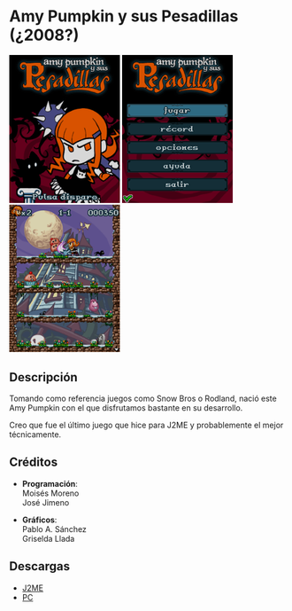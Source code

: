 # Amy Pumpkin y sus Pesadillas (¿2008?)
[<img src="screenshots/Amy_title.png" width="200"></img>](screenshots/Amy_title.png)
[<img src="screenshots/Amy_menu.png" width="200"></img>](screenshots/Amy_menu.png)
[<img src="screenshots/Amy_game.png" width="200"></img>](screenshots/Amy_game.png)

## Descripción
Tomando como referencia juegos como Snow Bros o Rodland, nació este Amy Pumpkin con el que disfrutamos bastante en su desarrollo.

Creo que fue el último juego que hice para J2ME y probablemente el mejor técnicamente.

## Créditos
- **Programación**:<br>
Moisés Moreno<br>
José Jimeno

- **Gráficos**:<br>
Pablo A. Sánchez<br>
Griselda Llada

## Descargas
- [J2ME](jars/j2me/Amy_240x320.jar?raw=true)
- [PC](jars/pc/Amy.jar?raw=true)
